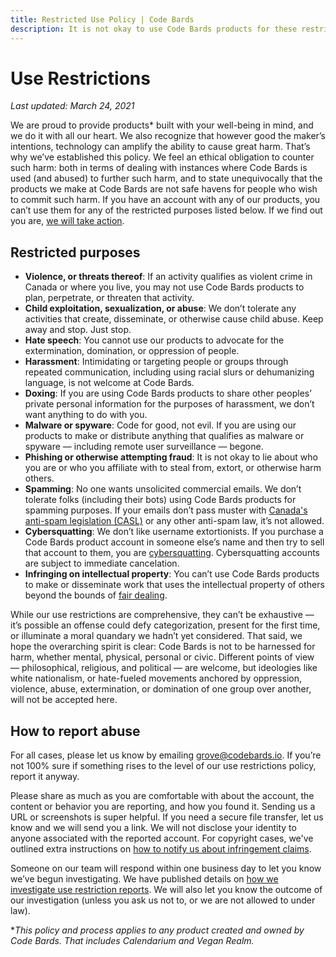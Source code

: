 ```yaml
---
title: Restricted Use Policy | Code Bards
description: It is not okay to use Code Bards products for these restricted purposes.
---
```


# Use Restrictions

*Last updated: March 24, 2021*

We are proud to provide products* built with your well-being in mind, and we do it with all our heart. We also recognize that however good the maker’s intentions, technology can amplify the ability to cause great harm. That’s why we’ve established this policy. We feel an ethical obligation to counter such harm: both in terms of dealing with instances where Code Bards is used (and abused) to further such harm, and to state unequivocally that the products we make at Code Bards are not safe havens for people who wish to commit such harm. If you have an account with any of our products, you can’t use them for any of the restricted purposes listed below. If we find out you are, [we will take action](how-we-handle/index.md).

## Restricted purposes

* **Violence, or threats thereof**: If an activity qualifies as violent crime in Canada or where you live, you may not use Code Bards products to plan, perpetrate, or threaten that activity.
* **Child exploitation, sexualization, or abuse**: We don’t tolerate any activities that create, disseminate, or otherwise cause child abuse. Keep away and stop. Just stop.
* **Hate speech**: You cannot use our products to advocate for the extermination, domination, or oppression of people.
* **Harassment**: Intimidating or targeting people or groups through repeated communication, including using racial slurs or dehumanizing language, is not welcome at Code Bards.
* **Doxing**: If you are using Code Bards products to share other peoples’ private personal information for the purposes of harassment, we don’t want anything to do with you.
* **Malware or spyware**: Code for good, not evil. If you are using our products to make or distribute anything that qualifies as malware or spyware — including remote user surveillance — begone.
* **Phishing or otherwise attempting fraud**: It is not okay to lie about who you are or who you affiliate with to steal from, extort, or otherwise harm others.
* **Spamming**: No one wants unsolicited commercial emails. We don’t tolerate folks (including their bots) using Code Bards products for spamming purposes. If your emails don’t pass muster with [Canada's anti-spam legislation (CASL)](https://www.fightspam.gc.ca/eic/site/030.nsf/eng/home) or any other anti-spam law, it’s not allowed.
* **Cybersquatting**: We don’t like username extortionists. If you purchase a Code Bards product account in someone else’s name and then try to sell that account to them, you are [cybersquatting](https://www.legalline.ca/legal-answers/domain-names-and-cybersquatting/). Cybersquatting accounts are subject to immediate cancelation.
* **Infringing on intellectual property**: You can’t use Code Bards products to make or disseminate work that uses the intellectual property of others beyond the bounds of [fair dealing](https://fair-dealing.ca/what-is-fair-dealing/).

While our use restrictions are comprehensive, they can’t be exhaustive — it’s possible an offense could defy categorization, present for the first time, or illuminate a moral quandary we hadn’t yet considered. That said, we hope the overarching spirit is clear: Code Bards is not to be harnessed for harm, whether mental, physical, personal or civic. Different points of view — philosophical, religious, and political — are welcome, but ideologies like white nationalism, or hate-fueled movements anchored by oppression, violence, abuse, extermination, or domination of one group over another, will not be accepted here.

## How to report abuse

For all cases, please let us know by emailing [grove@codebards.io](mailto:grove@codebards.io). If you’re not 100% sure if something rises to the level of our use restrictions policy, report it anyway.

Please share as much as you are comfortable with about the account, the content or behavior you are reporting, and how you found it. Sending us a URL or screenshots is super helpful. If you need a secure file transfer, let us know and we will send you a link. We will not disclose your identity to anyone associated with the reported account. For copyright cases, we've outlined extra instructions on [how to notify us about infringement claims](../copyright/index.md).

Someone on our team will respond within one business day to let you know we’ve begun investigating. We have published details on [how we investigate use restriction reports](how-we-handle/index.md). We will also let you know the outcome of our investigation (unless you ask us not to, or we are not allowed to under law).

**This policy and process applies to any product created and owned by Code Bards. That includes Calendarium and Vegan Realm.*
